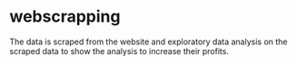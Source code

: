 # webscrapping
The data is scraped from the website and exploratory data analysis on the scraped data to show the analysis to increase their profits. 
